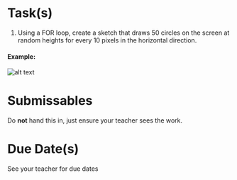 # Task(s)
1. Using a FOR loop, create a sketch that draws 50 circles on the screen at random heights for every 10 pixels in the horizontal direction.

#### Example:

![alt text](http://www.mrseidel.com/images/Processing/circles.png "Circles")

# Submissables
Do **not** hand this in, just ensure your teacher sees the work.

# Due Date(s)
See your teacher for due dates
